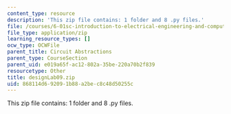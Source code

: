 ```yaml
---
content_type: resource
description: 'This zip file contains: 1 folder and 8 .py files.'
file: /courses/6-01sc-introduction-to-electrical-engineering-and-computer-science-i-spring-2011/868114d692091b88a2bec8c48d50255c_designLab09.zip
file_type: application/zip
learning_resource_types: []
ocw_type: OCWFile
parent_title: Circuit Abstractions
parent_type: CourseSection
parent_uid: e019a65f-ac12-802a-35be-220a70b2f839
resourcetype: Other
title: designLab09.zip
uid: 868114d6-9209-1b88-a2be-c8c48d50255c
---
```

This zip file contains: 1 folder and 8 .py files.

